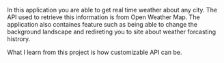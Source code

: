 <!-- Abount weather webpage -->

In this application you are able to get real time weather about any city. 
The API used to retrieve this information is from Open Weather Map. 
The application also containes feature such as being able to change the background landscape and redireting you to site about weather forcasting histrory.

<!-- Lessons Learned  -->

What I learn from this project is how customizable API can be.  
